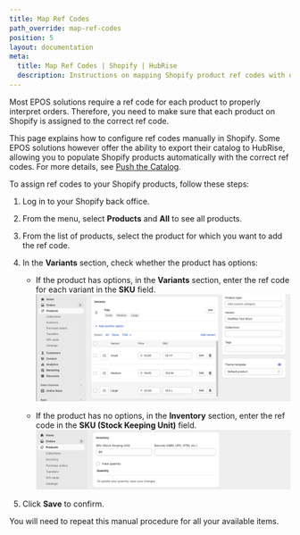 ```yaml
---
title: Map Ref Codes
path_override: map-ref-codes
position: 5
layout: documentation
meta:
  title: Map Ref Codes | Shopify | HubRise
  description: Instructions on mapping Shopify product ref codes with other apps after connecting your EPOS with HubRise. Connect apps and synchronise your data.
---
```


Most EPOS solutions require a ref code for each product to properly interpret orders. Therefore, you need to make sure that each product on Shopify is assigned to the correct ref code.

This page explains how to configure ref codes manually in Shopify. Some EPOS solutions however offer the ability to export their catalog to HubRise, allowing you to populate Shopify products automatically with the correct ref codes. For more details, see [Push the Catalog](/apps/shopify/push-catalog).

To assign ref codes to your Shopify products, follow these steps:

1. Log in to your Shopify back office.
2. From the menu, select **Products** and **All** to see all products.
3. From the list of products, select the product for which you want to add the ref code.
4. In the **Variants** section, check whether the product has options:

   - If the product has options, in the **Variants** section, enter the ref code for each variant in the **SKU** field.
     ![Entering ref codes for a Shopify product with options](./images/006-shopify-map-ref-codes-multi-sku.png)

   - If the product has no options, in the **Inventory** section, enter the ref code in the **SKU (Stock Keeping Unit)** field.
     ![Entering the ref code in the SKU field for a Shopify product](./images/007-shopify-map-ref-codes-single-sku.png)

5. Click **Save** to confirm.

You will need to repeat this manual procedure for all your available items.
